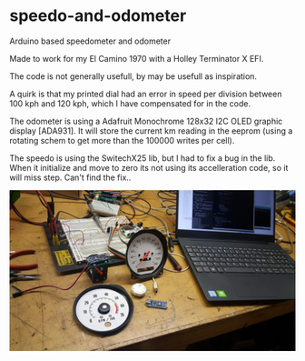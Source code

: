 # speedo-and-odometer
Arduino based speedometer and odometer

Made to work for my El Camino 1970 with a Holley Terminator X EFI.

The code is not generally usefull, by may be usefull as inspiration.

A quirk is that my printed dial had an error in speed per division between 100 kph and 120 kph, which I have compensated for in the code. 

The odometer is using a Adafruit Monochrome 128x32 I2C OLED graphic display [ADA931].
It will store the current km reading in the eeprom (using a rotating schem to get more than the 100000 writes per cell).

The speedo is using the SwitechX25 lib, but I had to fix a bug in the lib. When it initialize and move to zero its not using its accelleration code, so it will miss step. Can't find the fix..


![Speedo-odo and Tacho](speedo-odo.jpg)
